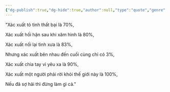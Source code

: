 ```yaml
---
{"dg-publish":true,"dg-hide":true,"author":null,"type":"quote","genre":null,"tags":["motivation"],"title":"Xác xuất","permalink":"/ban-than/motivation/xac-xuat/","hide":true,"dgPassFrontmatter":true}
---
```



"Xác xuất tỏ tình thất bại là 70%,

Xác xuất hối hận sau khi xăm hình là 80%,

Xác xuất nối lại tình xưa là 83%,

Nhưng xác xuất bên nhau đến cuối cùng chỉ có 3%,

Xác xuất chia tay vì yêu xa là 90%,

Xác xuất một người phải rời khỏi thế giới này là 100%,

Nếu đã sợ hãi thì đừng làm gì cả."